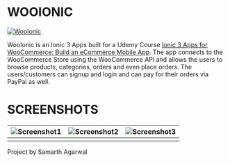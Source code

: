 # WOOIONIC

[![WooIonic](http://image.prntscr.com/image/b9ca6de4976b4f42bb0a40aeb9df3cef.png)](https://www.udemy.com/ionic-3-apps-for-woocommerce-build-an-ecommerce-mobile-app/)

WooIonic is an Ionic 3 Apps built for a Udemy Course [Ionic 3 Apps for WooCommerce: Build an eCommerce Mobile App][df1]. The app connects to the WooCommerce Store using the WooCommerce API and allows the users to browse products, categories, orders and even place orders. The users/customers can signup and login and can pay for their orders via PayPal as well. 

# SCREENSHOTS

| ![Screenshot1](http://i.imgur.com/EK4Eddd.jpg) | ![Screenshot2](http://i.imgur.com/9bwruUm.jpg) | ![Screenshot3](http://i.imgur.com/qflN5wj.jpg) |
| ------ | ------ | ------ |
|  |  |  |

Project by Samarth Agarwal

   [df1]: <https://www.udemy.com/ionic-3-apps-for-woocommerce-build-an-ecommerce-mobile-app/>
  
